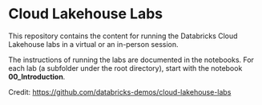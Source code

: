# Cloud Lakehouse Labs
This repository contains the content for running the Databricks Cloud Lakehouse labs in a virtual or an in-person session.

The instructions of running the labs are documented in the notebooks.
For each lab (a subfolder under the root directory), start with the notebook **00_Introduction**.

Credit: https://github.com/databricks-demos/cloud-lakehouse-labs
